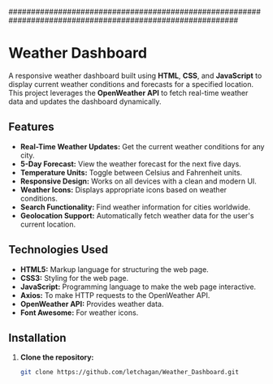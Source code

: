 
###########################################################################################################

# Weather Dashboard

A responsive weather dashboard built using **HTML**, **CSS**, and **JavaScript** to display current weather conditions and forecasts for a specified location. This project leverages the **OpenWeather API** to fetch real-time weather data and updates the dashboard dynamically.

## Features

- **Real-Time Weather Updates:** Get the current weather conditions for any city.
- **5-Day Forecast:** View the weather forecast for the next five days.
- **Temperature Units:** Toggle between Celsius and Fahrenheit units.
- **Responsive Design:** Works on all devices with a clean and modern UI.
- **Weather Icons:** Displays appropriate icons based on weather conditions.
- **Search Functionality:** Find weather information for cities worldwide.
- **Geolocation Support:** Automatically fetch weather data for the user's current location.

## Technologies Used

- **HTML5:** Markup language for structuring the web page.
- **CSS3:** Styling for the web page.
- **JavaScript:** Programming language to make the web page interactive.
- **Axios:** To make HTTP requests to the OpenWeather API.
- **OpenWeather API:** Provides weather data.
- **Font Awesome:** For weather icons.

## Installation

1. **Clone the repository:**
   ```bash
   git clone https://github.com/letchagan/Weather_Dashboard.git
